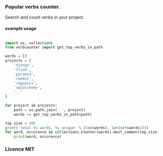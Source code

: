 ### Popular verbs counter.

Search and count verbs in your project.

#### example usage

```python

import os, collections
from verbcounter import get_top_verbs_in_path

words = []
projects = [
    'django',
    'flask',
    'pyramid',
    'reddit',
    'requests',
    'sqlalchemy',
    '..'
]

for project in projects:
    path = os.path.join('.', project)
    words += get_top_verbs_in_path(path)

top_size = 200
print('total %s words, %s unique' % (len(words), len(set(words))))
for word, occurence in collections.Counter(words).most_common(top_size):
    print(word, occurence)

```

### Licence MIT